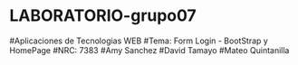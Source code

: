 # LABORATORIO-grupo07

#Aplicaciones de Tecnologias WEB 
#Tema: Form Login - BootStrap y HomePage
#NRC: 7383 
#Amy Sanchez 
#David Tamayo 
#Mateo Quintanilla
